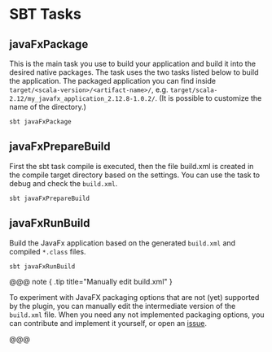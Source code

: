 # SBT Tasks

## javaFxPackage
This is the main task you use to build your application and build it into the desired native packages. The task uses the two tasks listed below to build the application. The packaged application you can find inside `target/<scala-version>/<artifact-name>/`, e.g.
`target/scala-2.12/my_javafx_application_2.12.8-1.0.2/`. (It is possible to customize the name of the directory.)
```shell
sbt javaFxPackage
```

## javaFxPrepareBuild
First the sbt task compile is executed, then the file build.xml is created in the compile target directory based on the settings. You can use the task to debug and check the `build.xml`.
```shell
sbt javaFxPrepareBuild
```

## javaFxRunBuild
Build the JavaFx application based on the generated `build.xml` and compiled `*.class` files.
```shell
sbt javaFxRunBuild
```

@@@ note { .tip title="Manually edit build.xml" }

To experiment with JavaFX packaging options that are not (yet) supported by the plugin, you can manually edit the intermediate version of the `build.xml` file.
When you need any not implemented packaging options, you can contribute and implement it yourself, or open an  [issue](https://github.com/QuadStingray/sbt-javafx/issues).

@@@